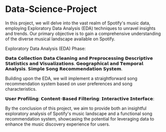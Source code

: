 # Data-Science-Project
In this project, we will delve into the vast realm of Spotify's music data, employing Exploratory Data Analysis (EDA) techniques to unravel insights and trends. Our primary objective is to gain a comprehensive understanding of the diverse musical landscape available on Spotify.

Exploratory Data Analysis (EDA) Phase:

𝗗𝗮𝘁𝗮 𝗖𝗼𝗹𝗹𝗲𝗰𝘁𝗶𝗼𝗻
𝗗𝗮𝘁𝗮 𝗖𝗹𝗲𝗮𝗻𝗶𝗻𝗴 𝗮𝗻𝗱 𝗣𝗿𝗲𝗽𝗿𝗼𝗰𝗲𝘀𝘀𝗶𝗻𝗴
𝗗𝗲𝘀𝗰𝗿𝗶𝗽𝘁𝗶𝘃𝗲 𝗦𝘁𝗮𝘁𝗶𝘀𝘁𝗶𝗰𝘀 𝗮𝗻𝗱 𝗩𝗶𝘀𝘂𝗮𝗹𝗶𝘇𝗮𝘁𝗶𝗼𝗻𝘀.
𝗚𝗲𝗼𝗴𝗿𝗮𝗽𝗵𝗶𝗰𝗮𝗹 𝗮𝗻𝗱 𝗧𝗲𝗺𝗽𝗼𝗿𝗮𝗹 𝗔𝗻𝗮𝗹𝘆𝘀𝗶𝘀.
𝗦𝗶𝗺𝗽𝗹𝗲 𝗦𝗼𝗻𝗴 𝗥𝗲𝗰𝗼𝗺𝗺𝗲𝗻𝗱𝗮𝘁𝗶𝗼𝗻 𝗦𝘆𝘀𝘁𝗲𝗺.

Building upon the EDA, we will implement a straightforward song recommendation system based on user preferences and song characteristics.

𝗨𝘀𝗲𝗿 𝗣𝗿𝗼𝗳𝗶𝗹𝗶𝗻𝗴:
𝗖𝗼𝗻𝘁𝗲𝗻𝘁-𝗕𝗮𝘀𝗲𝗱 𝗙𝗶𝗹𝘁𝗲𝗿𝗶𝗻𝗴:
𝗜𝗻𝘁𝗲𝗿𝗮𝗰𝘁𝗶𝘃𝗲 𝗜𝗻𝘁𝗲𝗿𝗳𝗮𝗰𝗲:

By the conclusion of this project, we aim to provide both an insightful exploratory analysis of Spotify's music landscape and a functional song recommendation system, showcasing the potential for leveraging data to enhance the music discovery experience for users.
